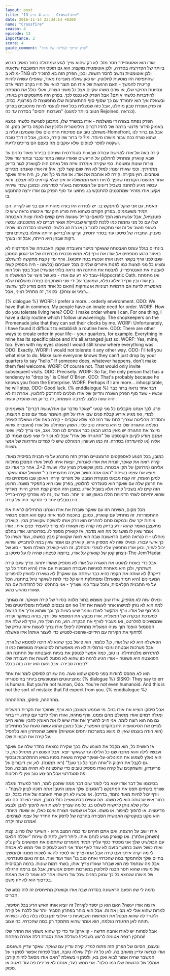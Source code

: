 ```yaml
---
layout: post
title: "עונה 4 פרק 13 - Crossfire"
date: 2016-11-14 22:34:14 +0300
name: "Crossfire"
season: 4
episode: 13
importance: 2
score: 4
guide_comment: "פרק קריטי לעלילה של אודו"
---
```

אודו הוא אאוטסיידר חסר מזל. לא רק שהוא שייך לגזע שמתגלה בתור האויב הגרוע ביותר של הפדרציה בסדרה, ולכן אוטומטית מוקצה; הוא גם תופס את המשבצת שדאטה מילא ב-TNG ולכן אוטומטית נחשב לחסר רגשות. ובכן, הפרק הזה בא להזכיר לנו שהתפיסה הזו מוטעית לחלוטין. יש כאן שאלה מעניינת מאוד, שאפילו עשויה להיות קריטית להמשך - האם הרגשות של אודו הם תוצר לוואי של חייו בקרב דמויי אדם ונסיונות החיקוי שלו, או שהם משהו שקיים אצל כל משני הצורה, ואולי כולל את המפתח להידברות כלשהי איתם? אבל הפרק לא נכנס לכך. בפרק הזה מתעסקים רק באודו, ובשאלה איך הוא יתמודד עם כך שסוף סוף ההתאהבות שלו מתפוצצת לו בפרצוף. ככזה, זה פרק אופרת סבון מוחלט, אבל כזה שמצליח בכל זאת לטעמי להיות מהטובים בפרקי "מערכות יחסים" בסדרה עד כה (הטוב ביותר למעט Rejoined, כנראה).

הפרק נפתח בצורה די מושלמת - אודו במשרד שלו, מתכונן לפגישה כלשהי ונמצא באמוק סידור פדנטי ברמה של להזיז דברים מילימטרית ולהכין את הקפה בדיוק בזמן. זה משתלב טוב עם פסיכוזת הרהיטים שלו ששמענו עליה ב-Homefront, אבל גם ברור לנו שהוא טורח ככה עבור מישהו מיוחד. מי? לי ברור שזו קירה, כמובן, אבל זו דרך טובה ושקטה לספר לצופים שלא עוקבים מה בעצם הם צריכים לדעת.

קירה באה אל אודו לפגישת עבודה שבועית סטנדרטית ושניהם בבירור מאוד נהנים עד שבא קווארק ומתחיל להתלונן על הרעשים שאודו עושה בתור עכבר ובתור עוד שלל צורות שונות ומשונות. כפי שקירה אומרת: איזה מזל נאחס היה לקווארק לגור בדיוק מתחתיך. וכפי שאודו עונה: למזל לא היה שום קשר לכך. אה! זה אודו שאנחנו מכירים ואוהבים. חוץ מקירה. קירה לא אוהבת את אודו. אז את מי כן? אה, כן, היה איזה שאקר אחד מהעונה הקודמת שהפך להיות ראש הממשלה או איך שלא קוראים לזה אצלם. והוא עכשיו מגיע לתחנה בשביל דיונים על הצטרפות באג'ור לפדרציה. וכמובן שכדי שיהיה אקשן אודו מזהיר שמתכננים להתנקש בו. ניחוש: עד סוף הפרק גם אודו ירצה להתנקש בו.

האמת, גם אני שוקל להתנקש בו. יש לסדרה הזו בעיה מהותית עם בני זוג לקירה. הם תמיד משעממים. בפרק הקודם כשהוא היה פורע חוק עוד איכשהו נראה שיש לו פוטנציאל, אבל עכשיו הוא הפך לתואם-ברייל שעושה חיים קשים לאודו וצוות האבטחה שלו עם כל מני גחמות כמו ללכת למקדש שבטיילת ושאר דברים לא מתוכננים. עכשיו כשאני חושב על זה אני מתקשה לזכור בן או בת זוג כלשהי למישהו בסדרה הזו שהיה מעניין. החברה של סיסקו עוד בסדר יחסית, וקייקו או'ברייאן הייתה אחלה בשתיים וחצי דקות שבהן היא הייתה, אבל זהו בערך.

בינתיים בגלל עומס האבטחה ששאקר מייצר והעובדה שקצין האבטחה של הפדרציה לא באיזור כרגע מספחים אל אודו את וורף (לא ממש מבטיח מבחינתו של אדינגטון המסכן שגם לפני וורף בקושי ראינו אותו ועכשיו בטח יתפוגג). וורף עדיין קצת מתקשה להשתלב ומציע כל מני הצעות כמו לפנות איזורים שלמים מכל יושביהם (בלשונו - היה מספיק קשה לאבטח את האנטרפרייז, לאבטח את התחנה הזו נראה בלתי אפשרי) אבל בסך הכל הוא עובד לא רע עם אודו - סוג של פיצוי על הפאשלה מ-Hippocratic Oath. ואז מתפתח בין אודו ובין וורף דיאלוג נפלא, שמועבר על ידי שני השחקנים בצורה מושלמת שלא מאפשרת לדעת אם הדמויות רציניות או צוחקות (והאם כל אחד מהם מודע לכך שהשני רציני או צוחק). כלומר, זה מתחיל רציני, אבל...

{% dialogue %}
WORF: I prefer a more... orderly environment.
ODO: We have that in common. My people have an innate need for order.
WORF: How do you tolerate living here?
ODO: I make order where I can. For one thing, I have a daily routine which I follow unwaveringly. The shopkeepers on the Promenade joke that they can set their clocks by me.
WORF: Unfortunately, I have found it difficult to establish a routine here.
ODO: There are other ways to create order in your life-- your quarters, for example. Everything in mine has its specific place and it's all arranged just so.
WORF: Yes, mine, too. Even with my eyes closed I would still know where everything was.
ODO: Exactly.
WORF: I would not tolerate it any other way.
ODO: I'll tell you what else to do. Make sure everyone knows they can't just drop by your quarters to say "hello." If someone does, whatever happens, don't make them feel welcome.
WORF: Of course not. That would only invite subsequent visits.
ODO: Precisely.
WORF: So far, the only person that has a tendency to "drop by" is Chief O'Brien.
ODO: That's probably because he knows you from the Enterprise.
WORF: Perhaps if I am more... inhospitable, he will stop.
ODO: Good luck.
{% enddialogue %}
דבר אחד נראה ברור כבר עכשיו - שעד סוף הפרק השגרה והדיוק של אודו הולכים להתרסק לחלוטין. אחרת זה לא יהיה שווה כלום. למרבה השמחה, זה בדיוק מה שהפרק עושה.

פרט לכך אנחנו מקבלים כל מני קטעי "שאקר מדבר עם אודו/עושה דברים" משעממים למדי, ואז מגיע אירוע קבלת פנים שבו אודו על תקן השומר עומד עם פנים חמוצות, והסדרה מחליטה שצריך לתת עוד רמז למי שלא עוקבים - קירה באה אליו ושואלת לאיפה נעלמה החגורה שלו כי היא נראתה טוב עליו. השוק המוחלט של אודו (והעובדה שהוא מייצר את החגורה יש מאין ברגע הבא) כבר אומרים לנו הכל. אגב, אני צריך לציין שאני אמנם מודע לקיום הקונספט של "החגורה של אודו" אבל לא זכור לי שאי פעם שמתי לב אליה (או להיעדרה) בסדרה. זה כמו העיוורון המוחלט שיש לי למדים והדרגות של אנשי הצוות.

כמובן, בכל הנוגע לאספקטים הרומנטיים הפרק הזה מתנהג על פי תבנית בסיסית מאוד: קירה רואה את שאקר, זונחת את אודו לאנחות, יוצאת איתו לטיול ואודו המסכן מתלווה אליהם (מרחוק) על תקן אבטחה. בזמן שקווארק מציץ עליו ועושה 2+2. אחר כך אודו גם מוצא את עצמו בשיחת "האם אתה חושב שקירה מתעניינת בי" ששואל אותו שאקר. למען האמת, זה קצת מבאס מנקודת המבט של מעריצי קירה: האופן שבו מפתחים פה את הרומן שלה עם שאקר הוא סטנדרטי לחלוטין, בפרק שבו היא בתפקיד משנה. הרומן הזה קיים לא בשביל קירה אלא בשביל אודו. במובן הזה הפרק קצת חורק; הייתי מעדיף שהוא יתייחס לשתי הדמויות הללו באופן שוויוני יותר. מצד שני, זה לא שפרקי קירה-ברייל היו נסבלים יותר כי הזרקור היה על קירה.

מכל מקום, השיחה הזו עם שאקר שוברת את אודו ואנחנו מתחילים לראות את ההתפוררות. זה מתחיל עם קווארק, כמובן. בהכנות לעוד איזה טקס הוא תופס מכשיר ציתות יקר שלו ובמקום סתם להחרים הוא זורק אותו למשקה שקווארק מכין. קווארק מתעצבן ואומר שהוא יודע בדיוק מה קורה פה ושאודו לא צריך להעמיד פנים איתו. אודו אומר שאין לו מושג על מה הוא מדבר, אז קווארק מספר לו. בפרוטרוט. אודו בהלם מוחלט - זו כנראה הפעם הראשונה שבה הוא רואה שקווארק מבין במשהו, ועוד משהו כל כך אישי עבורו. וכאילו שזה לא מספיק גרוע, קווארק גם אומר שאין במה להתבייש ושהוא יכול לעזור, וכאן אודו מתפוצץ עליו לגמרי ומסתלק. זה רגע-קווארק מוצלח מאוד - סוג של ניצחון קטן של קווארק על אודו, בדומה לניצחון שהיה לו על סיסקו ב-The Jem'Hadar.

אבל כדי באמת למוטט את השגרה של אודו לא מספיק שאודו יתרגז. צריך שגם קירה תשתתף, ולכן היא מאחרת לפגישת העבודה השבועית עם אודו (והיא תמיד כל כך דייקה!) לא שותה את הקפה (היא כבר שתתה עם שאקר!) לא נשארת להאזין לסיפורים המעניינים (היא תמיד נשארת!) ומסתלקת חיש קל כדי לתת לשאקר טיול בתחנה. הכל על פי התבנית הקלאסית, והכל עובד כמו שצריך - אני בהחלט יכול להזדהות עם מה שאודו מרגיש כרגע.

וכאילו שזה לא מספיק, אודו שוב משמש בתור מלווה בסיור של קירה ושאקר. זה מגוחך. למה הוא לא נותן למישהו אחר לעשות את זה? ואז הם נכנסים למעלית ומפלרטטים מול הפרצוף של אודו. וורף מתקשר לאודו ואומר שיש בעיות כך וכך ושהוא צריך את הגישה למערכת הבקרה של המעלית. אודו מבקש את הססמא של וורף, בוהה בשאקר וקירה שממשיכים לפלרטט, ואז מעביר לוורף את הבקרה. רגע, מה הולך פה, וורף לא שלח את הססמא! הופס! תוך שניה המעלית מתחילה ליפול! אודו צריך לעשות איזה טריק של לדחוף את הקירות עם הידיים-שהפכו-לפטיש כדי לעצור אותה! איזו פאשלה!

הפאשלה היא לא של אודו, כן? כלומר, הוא פישל בכך שהוא לא חיכה לססמא של וורף, אבל מערכות אבטחה וגיבוי נורמליות לא היו מאפשרות לסיטואציה מטופשת כמו זו להתרחש מלכתחילה. נו טוב, כמה אפשר לנטפק את בעיות האבטחה של התחנה הזו. הפואנטה היא פשוטה - אודו הגיע לרמה כזו שהוא לא מסוגל לעשות את העבודה שלו בצורה סבירה. אבל האם הוא יודה בזה בכלל?

הוא לא מהסס להודות בפני סיסקו שהוא טעה. מה שגורם לסיסקו לומר את אחד מהציטוטים המטופשים ביותר בהיסטוריה:
{% dialogue %}
SISKO: They say to err is human. But you're not human, Odo. You're not even humanoid. And this is not the sort of mistake that I'd expect from you.
{% enddialogue %}

מההההה, סיסקו, מהההההה.

אבל סיסקו הוציא את אודו בזול. מי שממש מעוצבן הוא וורף, שחוקר את תקרית המעלית ומגלה רמזים ואודו מתעלם מהם וממנו. וורף מתרגז, ואודו הולך לדבר עם קירה. די ברור גם מה הוא רוצה לומר. אני חייב להעריך את אודו שיש לו את האומץ להבין שהוא חייב לסיים את הסיטואציה הזו בהקדם האפשרי, אבל כמובן שהוא עושה טעות של מתחילים (הוא הודה בעצמו שאין לו מושג במערכות יחסים אנושיות) וחושב שהפתרון הוא בלהפיל על קירה את הבעיות שלו.

אז ראשית כל, הוא מקבל את העונש שלו בכך שקירה נמצאת בחדר שלה עם שאקר ועכשיו לילה והוא מחכה שם כל הלילה עד ששאקר יוצא. אבל העונש רק מתחיל כאן, כי הוא נאלץ לשמוע את המונולוג-על-שאקר שקירה נושאת בפניו בשיא ההתלהבות ובסוף גם לקבל את חיבוק ה"אתה חבר כל כך טוב!" (ראו תמונה). לא, אין דיבורים על פריינדזון, והשחקנים של קירה ואודו מספיק טובים כדי שהסצינה לא תהיה מביכה. הכל פה סטנדרטי אבל הביצוע טוב ואין לי תלונות.

בסיכומו של דבר אודו יוצא בלי לומר שום דבר ממה שתכנן לומר, חוזר למשרד ומגלה שוורף בינתיים תפס את המתנקש ("הסגנים שלך אומנו היטב! אתה תזכה לציון לשבח" - וורף יכול להיות מאוד נחמד, בדרכו). אז עכשיו לא רק שחיי האהבה של אודו בזבל, גם בתור איש אבטחה הוא לא משהו. מה עושים בסיטואציה כזו? כמובן, משני הצורה הם גזע עליון שלא נותן לרגשות לשלוט בו. כל מה שצריך לעשות הוא להפוך לאבן ולבצע מדיטציה. או להפוך לציפור. או משהו. אבל או שמשני הצורה אינם כאלו, או שאודו מיוחד: הוא נוקט בטקטיקה האנושית הסבירה בהרבה של לרסק את החדר של עצמו לגורמים. אמרנו שזה יקרה!

אודו יושב על הרצפה, ואם אתם תוהים עד כמה המצב גרוע - השיער שלו פרוע. קצת (השחקן אלתר). ואז קווארק מגיע לנחם אותו. ליתר דיוק, לתת לו שיחת "יאללה חלאס עם הבולשיט שלך אני מפסיד כסף עלייך תמיד מהמרים שתתפוס את הפושעים צ'יק צ'ק ואודו כושל ויושב בחושך בזעם לא עוזר לאף אחד אני דואג לעסקים שלי ממש לא אכפת לי מה יקרה איתך ועם קירה אבל אתה צריך או לספר לה או לשכוח ממנה ולהמשיך בחיים שלך ולהתמקד במה שהכרחי ואתה טוב בו" ועוד ועוד ועוד. גם זה נאום סטנדרטי, אבל מה שנחמד פה הוא שברור שאודו צריך אותו, בשתי רמות שונות. ברמה הבסיסית של מישהו שהוא חסר הבנה לחלוטין במערכות יחסים אנושיות, אבל גם ברמה הרגילה של מישהו שנמצא כל כך עמוק בפנים שכל עוד מישהו אחר לא אומר לו את האמת בפרצוף הוא לא יזוז משם.

נדמה לי שזו הפעם הראשונה בסדרה שבה אודו וקווארק מתייחסים זה לזה כסוג של חברים.

אז מה אודו יעשה? האם הוא כן יספר לקירה? זה יוציא אותו האיש הרע בכל הסיפור, למרות שהוא אולי לא מבין את זה. אבל הוא בוחר בפתרון הסביר יותר של ללכת אל קירה ולהגיד לה שהוא מבטל את הפגישות השבועיות כי אילוצי זמן ובלה בלה בלה. וכשהיא תוהה לאן החגורה נעלמה, הוא אומר שהוא מתמקד רק במה שהכרחי. כה עצוב.

אבל לפחות יש לאודו אהבה חדשה - קווארק! עד כדי כך שהוא משפץ את החדר שלו ומתקין רצפה אטומה לרעש בשבילו! כשדלת אחת נסגרת דלת אחרת נפתחת!

ובעצם, הסיום של הפרק הזה פתוח למדי. קירה עדיין עם שאקר. שאקר עדיין משעמם. אודו כנראה עדיין מאוהב בה. לאן כל זה ילך? שאלה טובה, אבל לפחות אפשר לסמן וי על המשבר שהיה אמור לבוא ואכן בא, ולסמן וי בשאלת "האם אודו מסוגל להיות קורבן אומלל של הרגשות שלו כמו כולנו". אני ממש בעד; אנחנו לא צריכים פה עוד דאטה או ספוק.
